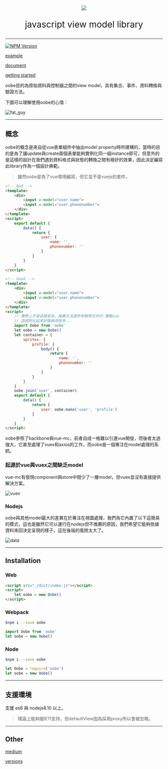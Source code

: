 <br>

<p align="center"><img src="https://softchef.github.io/oobe/assets/logo.png"></p>

<p align="center" style="font-size:2em">javascript view model library</p>

---

[![NPM Version][npm-image]][npm-url]

[example](https://softchef.github.io/oobe/example/)

[document](https://softchef.github.io/oobe/docs/)

[getting started](https://softchef.github.io/oobe/started/)

oobe目的為原始資料與控制器之間的view model，具有集合、事件、資料轉換與驗證方法。

下圖可以理解使用oobe的心情：

![fat_guy](https://softchef.github.io/oobe/assets/happy_fat_guy.gif)

---

## 概念

oobe的概念是來自從vue表單組件中抽出model property時所建構的，當時的目的是為了讓update與create兩個表單能夠實例化同一組instance即可，但意外的是這樣的設計在我們遇到資料格式與狀態的轉換之間有極好的效果，因此決定編寫此library作為一個設計典範。

> 雖然oobe是為了vue環境編寫，但它並不是vuejs的套件。

```html
<!-- Bad -->
<template>
    <div>
        <input v-model="user.name">
        <input v-model="user.phonenumber">
    </div>
</template>
<script>
    export default {
        data() {
            return {
                user: {
                    name: '',
                    phonenumber: ''
                }
            }
        }
    }
</script>
```

```html
<!-- Good -->
<template>
    <div>
        <input v-model="user.name">
        <input v-model="user.phonenumber">
    </div>
</template>
<script>
    // 實際上不會這樣宣告，推薦方法請參考教學文件的-實戰vue
    // 這樣對比起來好像麻煩很多...
    import Oobe from 'oobe'
    let oobe = new Oobe()
    let container = {
        sprites: {
            profile: {
                body() {
                    return {
                        name: '',
                        phonenumber: ''
                    }
                }
            }
        }
    }
    oobe.join('user', container)
    export default {
        data() {
            return {
                user: oobe.make('user', 'profile')
            }
        }
    }
</script>
```

oobe參照了backbone與vue-mc，前者自成一格難以引進vue開發，而後者太過強大，它甚至處理了vuex和axios的工作，而oobe是一個專注在model處理的系統。

### 起源於vue與vuex之間缺乏model

vue-mc有發現component與store中間少了一層model，但vuex並沒有直接提供解決方案。

![vuex](https://softchef.github.io/oobe/assets/vuex.png)

### Nodejs

oobe與其他model最大的差異在於專注在視圖處理，我們為它內置了以下這簡易的模式，這也是雖然它可以運行在nodejs但不推薦的原因，我們希望它能夠依據資料來回決定呈現的樣子，這在後端的風險太大了。

![data](https://softchef.github.io/oobe/assets/data.png)

---

## Installation

### Web

```html
<script src="./dist/index.js"></script>
<script>
    let oobe = new Oobe()
</script>
```

### Webpack

```bash
$npm i --save oobe
```

```js
import Oobe from 'oobe'
let oobe = new Oobe()
```

### Node
```bash
$npm i --save oobe
```

```js
let Oobe = require('oobe')
let oobe = new Oobe()
```

---

## 支援環境

支援 es6 與 nodejs8.10 以上。

> 理論上能夠被IE11支持，但defaultView因為採用proxy所以會被忽略。

---

## Other

[medium](https://medium.com/sensor-live/oobe-javascript-view-model-library-a6ada8d56566)

[versions](https://softchef.github.io/oobe/version)

[npm-image]: https://img.shields.io/npm/v/oobe.svg
[npm-url]: https://npmjs.org/package/oobe
